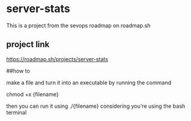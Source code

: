 # server-stats

This is a project from the sevops roadmap on roadmap.sh

## project link
https://roadmap.sh/projects/server-stats

##how to

make a file and turn it into an executable by running the command

chmod +x {filename}

then you can run it using ./{filename} considering you're using the bash terminal
